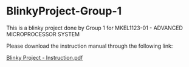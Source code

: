 # BlinkyProject-Group-1
This is a blinky project done by Group 1 for MKEL1123-01 - ADVANCED MICROPROCESSOR SYSTEM

Please download the instruction manual through the following link:

[Blinky Project - Instruction.pdf](https://github.com/Hardwarics/BlinkyProject-Group-1/files/7709979/Blinky.Project.-.Instruction.pdf)
